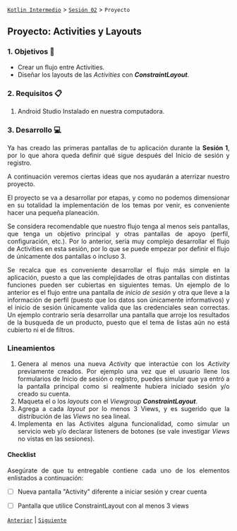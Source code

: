 [`Kotlin Intermedio`](../../Readme.md) > [`Sesión 02`](../Readme.md) > `Proyecto`

## Proyecto: Activities y Layouts

<div style="text-align: justify;">

### 1. Objetivos :dart:

- Crear un flujo entre Activities.
- Diseñar los layouts de las _Activities_ con ___ConstraintLayout___.

### 2. Requisitos :clipboard:

1. Android Studio Instalado en nuestra computadora.

### 3. Desarrollo :computer:

Ya has creado las primeras pantallas de tu aplicación durante la __Sesión 1__, por lo que ahora queda definir qué sigue después del Inicio de sesión y registro.

A continuación veremos ciertas ideas que nos ayudarán a aterrizar nuestro proyecto.

El proyecto se va a desarrollar por etapas, y como no podemos dimensionar en su totalidad la implementación de los temas por venir, es conveniente hacer una pequeña planeación.

Se considera recomendable que nuestro flujo tenga al menos seis pantallas, que tenga un objetivo principal y otras pantallas de apoyo (perfil, configuración, etc.). Por lo anterior, sería muy complejo desarrollar el flujo de Activities en esta sesión, por lo que se puede empezar por definir el flujo de únicamente dos pantallas o incluso 3. 

Se recalca que es conveniente desarrollar el flujo más simple en la aplicación, puesto a que las complejidades de otras pantallas con distintas funciones pueden ser cubiertas en siguientes temas. Un ejemplo de lo anterior es el flujo entre una pantalla de _inicio de sesión_ y otra que lleve a la información de perfil (puesto que los datos son únicamente informativos) y el inicio de sesión únicamente valida que las credenciales sean correctas. Un ejemplo contrario sería desarrollar una pantalla que arroje los resultados de la busqueda de un producto, puesto que el tema de listas aún no está cubierto ni el de filtros.

### Lineamientos

1. Genera al menos una nueva _Activity_ que interactúe con los _Activity_ previamente creados.
    Por ejemplo una vez que el usuario llene los formularios de Inicio de sesión o registro, puedes simular que ya entró a la pantalla principal como si realmente hubiera iniciado sesión y/o creado su cuenta. 
2. Maqueta el o los _layouts_ con el _Viewgroup_ ___ConstraintLayout___.
3. Agrega a cada _layout_ por lo menos 3 Views, y es sugerido que la distribución de las _Views_ no sea lineal.
4. Implementa en las Activites alguna funcionalidad, como simular un servicio web y/o declarar listeners de botones (se vale investigar _Views_ no vistas en las sesiones).

#### Checklist

Asegúrate de que tu entregable contiene cada uno de los elementos enlistados a continuación:

- [ ] Nueva pantalla "Activity" diferente a iniciar sesión y crear cuenta
- [ ] Pantalla que utilice ConstraintLayout con al menos 3 views


[`Anterior`](../Ejemplo-05/Readme.md) | [`Siguiente`](../../Sesion-03/Readme.md)

</div>
